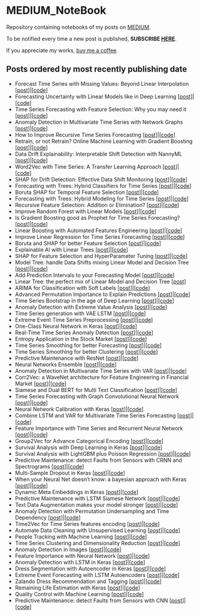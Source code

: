 # MEDIUM_NoteBook
Repository containing notebooks of my posts on [MEDIUM](https://medium.com/@cerlymarco).

To be notified every time a new post is published, **SUBSCRIBE [HERE](https://medium.com/subscribe/@cerlymarco)**.

If you appreciate my works, [buy me a coffee](https://www.buymeacoffee.com/cerlymarco).

## Posts ordered by most recently publishing date
- Forecast Time Series with Missing Values: Beyond Linear Interpolation [[post](https://medium.com/towards-data-science/forecast-time-series-with-missing-values-beyond-linear-interpolation-2f2adf0a0cba)]|[[code](https://github.com/cerlymarco/MEDIUM_NoteBook/tree/master/Timeseries_Missing_Forecasting)]
- Forecasting Uncertainty with Linear Models like in Deep Learning [[post](https://medium.com/towards-data-science/forecasting-uncertainty-with-linear-models-like-in-deep-learning-bc58f53938)]|[[code](https://github.com/cerlymarco/MEDIUM_NoteBook/tree/master/Forecast_Uncertainty_LinearModels)]
- Time Series Forecasting with Feature Selection: Why you may need it [[post](https://medium.com/towards-data-science/time-series-forecasting-with-feature-selection-why-you-may-need-it-696b23ecc329)]|[[code](https://github.com/cerlymarco/MEDIUM_NoteBook/tree/master/TimeSeries_FeatureSelection)]
- Anomaly Detection in Multivariate Time Series with Network Graphs [[post](https://medium.com/towards-data-science/anomaly-detection-in-multivariate-time-series-with-network-graphs-80a84deeed9e)]|[[code](https://github.com/cerlymarco/MEDIUM_NoteBook/tree/master/Anomaly_Detection_Graph)]
- How to Improve Recursive Time Series Forecasting [[post](https://medium.com/towards-data-science/how-to-improve-recursive-time-series-forecasting-ff5b90a98eeb)]|[[code](https://github.com/cerlymarco/MEDIUM_NoteBook/tree/master/Improve_RecursiveForecasting)]
- Retrain, or not Retrain? Online Machine Learning with Gradient Boosting [[post](https://medium.com/towards-data-science/retrain-or-not-retrain-online-machine-learning-with-gradient-boosting-9ccb464415e7)]|[[code](https://github.com/cerlymarco/MEDIUM_NoteBook/tree/master/Refit_Online_Learning)]
- Data Drift Explainability: Interpretable Shift Detection with NannyML [[post](https://medium.com/towards-data-science/data-drift-explainability-interpretable-shift-detection-with-nannyml-83421319d05f)]|[[code](https://github.com/cerlymarco/MEDIUM_NoteBook/tree/master/NannyML_Drift_Detector)]
- Word2Vec with Time Series: A Transfer Learning Approach [[post](https://medium.com/towards-data-science/word2vec-with-time-series-a-transfer-learning-approach-58017e7a019d)]|[[code](https://github.com/cerlymarco/MEDIUM_NoteBook/tree/master/TimeSeries_Word2Vec)]
- SHAP for Drift Detection: Effective Data Shift Monitoring [[post](https://medium.com/towards-data-science/shap-for-drift-detection-effective-data-shift-monitoring-c7fb9590adb0)]|[[code](https://github.com/cerlymarco/MEDIUM_NoteBook/tree/master/Shap_Drift_Detector)]
- Forecasting with Trees: Hybrid Classifiers for Time Series [[post](https://medium.com/towards-data-science/forecasting-with-trees-hybrid-classifiers-for-time-series-b2509abf15f8)]|[[code](https://github.com/cerlymarco/MEDIUM_NoteBook/tree/master/Hybrid_Trees_Classifiers)]
- Boruta SHAP for Temporal Feature Selection [[post](https://medium.com/towards-data-science/boruta-shap-for-temporal-feature-selection-96a7840c7713)]|[[code](https://github.com/cerlymarco/MEDIUM_NoteBook/tree/master/ShapBoruta_TemporalSelection)]
- Forecasting with Trees: Hybrid Modeling for Time Series [[post](https://medium.com/towards-data-science/forecasting-with-trees-hybrid-modeling-for-time-series-58590a113178)]|[[code](https://github.com/cerlymarco/MEDIUM_NoteBook/tree/master/Hybrid_Trees_Forecasting)]
- Recursive Feature Selection: Addition or Elimination? [[post](https://towardsdatascience.com/recursive-feature-selection-addition-or-elimination-755e5d86a791)]|[[code](https://github.com/cerlymarco/MEDIUM_NoteBook/tree/master/Shap_RFA_RFE)]
- Improve Random Forest with Linear Models [[post](https://towardsdatascience.com/improve-random-forest-with-linear-models-1fa789691e18)]|[[code](https://github.com/cerlymarco/MEDIUM_NoteBook/tree/master/LinearForest)]
- Is Gradient Boosting good as Prophet for Time Series Forecasting? [[post](https://towardsdatascience.com/is-gradient-boosting-good-as-prophet-for-time-series-forecasting-3dcbfd03775e)]|[[code](https://github.com/cerlymarco/MEDIUM_NoteBook/tree/master/Prophet_vs_GradientBoosting)]
- Linear Boosting with Automated Features Engineering [[post](https://towardsdatascience.com/linear-boosting-with-automated-features-engineering-894962c3ba84)]|[[code](https://github.com/cerlymarco/MEDIUM_NoteBook/tree/master/LinearBoosting_AutoFeatureEngine)]
- Improve Linear Regression for Time Series Forecasting [[post](https://towardsdatascience.com/improve-linear-regression-for-time-series-forecasting-e36f3c3e3534)]|[[code](https://github.com/cerlymarco/MEDIUM_NoteBook/tree/master/ModelTrees_TimeSeries)]
- Boruta and SHAP for better Feature Selection [[post](https://towardsdatascience.com/boruta-and-shap-for-better-feature-selection-20ea97595f4a)]|[[code](https://github.com/cerlymarco/MEDIUM_NoteBook/tree/master/ShapBoruta_FeatureSelection)]
- Explainable AI with Linear Trees [[post](https://towardsdatascience.com/explainable-ai-with-linear-trees-7e30a6f067d7)]|[[code](https://github.com/cerlymarco/MEDIUM_NoteBook/tree/master/ModelTrees_Explainability)]
- SHAP for Feature Selection and HyperParameter Tuning [[post](https://towardsdatascience.com/shap-for-feature-selection-and-hyperparameter-tuning-a330ec0ea104)]|[[code](https://github.com/cerlymarco/MEDIUM_NoteBook/tree/master/Shap_FeatureSelection)]
- Model Tree: handle Data Shifts mixing Linear Model and Decision Tree [[post](https://towardsdatascience.com/model-tree-handle-data-shifts-mixing-linear-model-and-decision-tree-facfd642e42b)]|[[code](https://github.com/cerlymarco/MEDIUM_NoteBook/tree/master/ModelTrees_DataShifts)]
- Add Prediction Intervals to your Forecasting Model [[post](https://towardsdatascience.com/add-prediction-intervals-to-your-forecasting-model-531b7c2d386c)]|[[code](https://github.com/cerlymarco/MEDIUM_NoteBook/tree/master/Prediction_Intervals)]
- Linear Tree: the perfect mix of Linear Model and Decision Tree [[post](https://towardsdatascience.com/linear-tree-the-perfect-mix-of-linear-model-and-decision-tree-2eaed21936b7)]
- ARIMA for Classification with Soft Labels [[post](https://towardsdatascience.com/arima-for-classification-with-soft-labels-29f3109d9840)]|[[code](https://github.com/cerlymarco/MEDIUM_NoteBook/tree/master/Classification_ARIMA)]
- Advanced Permutation Importance to Explain Predictions [[post](https://towardsdatascience.com/advanced-permutation-importance-to-explain-predictions-ead7de26eed4)]|[[code](https://github.com/cerlymarco/MEDIUM_NoteBook/tree/master/Advanced_Perm_Importance)]
- Time Series Bootstrap in the age of Deep Learning [[post](https://towardsdatascience.com/time-series-bootstrap-in-the-age-of-deep-learning-b98aa2aa32c4)]|[[code](https://github.com/cerlymarco/MEDIUM_NoteBook/tree/master/TimeSeries_Bootstrap)]
- Anomaly Detection with Extreme Value Analysis [[post](https://towardsdatascience.com/anomaly-detection-with-extreme-value-analysis-b11ad19b601f)]|[[code](https://github.com/cerlymarco/MEDIUM_NoteBook/tree/master/Anomaly_Detection_ExtremeValues)]
- Time Series generation with VAE LSTM [[post](https://towardsdatascience.com/time-series-generation-with-vae-lstm-5a6426365a1c)]|[[code](https://github.com/cerlymarco/MEDIUM_NoteBook/tree/master/VAE_TimeSeries)]
- Extreme Event Time Series Preprocessing [[post](https://towardsdatascience.com/extreme-event-time-series-preprocessing-90aa59d5630c)]|[[code](https://github.com/cerlymarco/MEDIUM_NoteBook/tree/master/Extreme_Event_PreProcessing)]
- One-Class Neural Network in Keras [[post](https://towardsdatascience.com/one-class-neural-network-in-keras-249ff56201c0)]|[[code](https://github.com/cerlymarco/MEDIUM_NoteBook/tree/master/OneClass_NeuralNetwork)]
- Real-Time Time Series Anomaly Detection [[post](https://towardsdatascience.com/real-time-time-series-anomaly-detection-981cf1e1ca13)]|[[code](https://github.com/cerlymarco/MEDIUM_NoteBook/tree/master/Anomaly_Detection_RealTime)]
- Entropy Application in the Stock Market [[post](https://towardsdatascience.com/entropy-application-in-the-stock-market-b211914ed1f3)]|[[code](https://github.com/cerlymarco/MEDIUM_NoteBook/tree/master/Structural_Entropy)]
- Time Series Smoothing for better Forecasting [[post](https://towardsdatascience.com/time-series-smoothing-for-better-forecasting-7fbf10428b2)]|[[code](https://github.com/cerlymarco/MEDIUM_NoteBook/tree/master/TimeSeries_Smoothing_Forecasting)]
- Time Series Smoothing for better Clustering [[post](https://towardsdatascience.com/time-series-smoothing-for-better-clustering-121b98f308e8)]|[[code](https://github.com/cerlymarco/MEDIUM_NoteBook/tree/master/TimeSeries_Smoothing_Clustering)]
- Predictive Maintenance with ResNet [[post](https://towardsdatascience.com/predictive-maintenance-with-resnet-ebb4f4a0be3d)]|[[code](https://github.com/cerlymarco/MEDIUM_NoteBook/tree/master/Predictive_Maintenance_ResNet)]
- Neural Networks Ensemble [[post](https://towardsdatascience.com/neural-networks-ensemble-33f33bea7df3)]|[[code](https://github.com/cerlymarco/MEDIUM_NoteBook/tree/master/NeuralNet_Ensemble)]
- Anomaly Detection in Multivariate Time Series with VAR [[post](https://towardsdatascience.com/anomaly-detection-in-multivariate-time-series-with-var-2130f276e5e9)]|[[code](https://github.com/cerlymarco/MEDIUM_NoteBook/tree/master/Anomaly_Detection_VAR)]
- Corr2Vec: a WaveNet architecture for Feature Engineering in Financial Market [[post](https://towardsdatascience.com/corr2vec-a-wavenet-architecture-for-feature-engineering-in-financial-market-94b4f8279ba6)]|[[code](https://github.com/cerlymarco/MEDIUM_NoteBook/tree/master/Corr2Vec_WaveNet)]
- Siamese and Dual BERT for Multi Text Classification [[post](https://towardsdatascience.com/siamese-and-dual-bert-for-multi-text-classification-c6552d435533)]|[[code](https://github.com/cerlymarco/MEDIUM_NoteBook/tree/master/Siamese_Dual_BERT)]
- Time Series Forecasting with Graph Convolutional Neural Network [[post](https://towardsdatascience.com/time-series-forecasting-with-graph-convolutional-neural-network-7ffb3b70afcf)]|[[code](https://github.com/cerlymarco/MEDIUM_NoteBook/tree/master/Graph_TimeSeries_Forecasting)]
- Neural Network Calibration with Keras [[post](https://towardsdatascience.com/neural-network-calibration-with-keras-76fb7c13a55)]|[[code](https://github.com/cerlymarco/MEDIUM_NoteBook/tree/master/NeuralNet_Calibration)]
- Combine LSTM and VAR for Multivariate Time Series Forecasting [[post](https://towardsdatascience.com/combine-lstm-and-var-for-multivariate-time-series-forecasting-abdcb3c7939b)]|[[code](https://github.com/cerlymarco/MEDIUM_NoteBook/tree/master/LSTM_VAR)]
- Feature Importance with Time Series and Recurrent Neural Network [[post](https://towardsdatascience.com/feature-importance-with-time-series-and-recurrent-neural-network-27346d500b9c)]|[[code](https://github.com/cerlymarco/MEDIUM_NoteBook/tree/master/NeuralNetSeq_FeatureImportance)]
- Group2Vec for Advance Categorical Encoding [[post](https://towardsdatascience.com/group2vec-for-advance-categorical-encoding-54dfc7a08349)]|[[code](https://github.com/cerlymarco/MEDIUM_NoteBook/tree/master/Group2Vec)]
- Survival Analysis with Deep Learning in Keras [[post](https://towardsdatascience.com/survival-analysis-with-deep-learning-in-keras-443875c486f2)]|[[code](https://github.com/cerlymarco/MEDIUM_NoteBook/tree/master/Survival_NeuralNetwork)]
- Survival Analysis with LightGBM plus Poisson Regression [[post](https://towardsdatascience.com/survival-analysis-with-lightgbm-plus-poisson-regression-6b3cc897af82)]|[[code](https://github.com/cerlymarco/MEDIUM_NoteBook/tree/master/Survival_LGBM)]
- Predictive Maintenance: detect Faults from Sensors with CRNN and Spectrograms [[post](https://towardsdatascience.com/predictive-maintenance-detect-faults-from-sensors-with-crnn-and-spectrograms-e1e4f8c2385d)]|[[code](https://github.com/cerlymarco/MEDIUM_NoteBook/tree/master/Predictive_Maintenance_CRNN)]
- Multi-Sample Dropout in Keras [[post](https://towardsdatascience.com/multi-sample-dropout-in-keras-ea8b8a9bfd83)]|[[code](https://github.com/cerlymarco/MEDIUM_NoteBook/tree/master/Multi_Sample_Dropout)]
- When your Neural Net doesn’t know: a bayesian approach with Keras [[post](https://towardsdatascience.com/when-your-neural-net-doesnt-know-a-bayesian-approach-with-keras-4782c0818624)]|[[code](https://github.com/cerlymarco/MEDIUM_NoteBook/tree/master/NeuralNet_BayesUncertainty)]
- Dynamic Meta Embeddings in Keras [[post](https://towardsdatascience.com/dynamic-meta-embeddings-in-keras-42393d246963)]|[[code](https://github.com/cerlymarco/MEDIUM_NoteBook/tree/master/Dynamic_Meta_Embedding)]
- Predictive Maintenance with LSTM Siamese Network [[post](https://towardsdatascience.com/predictive-maintenance-with-lstm-siamese-network-51ee7df29767)]|[[code](https://github.com/cerlymarco/MEDIUM_NoteBook/tree/master/Predictive_Maintenance_SiameseNet)]
- Text Data Augmentation makes your model stronger [[post](https://towardsdatascience.com/text-data-augmentation-makes-your-model-stronger-7232bd23704)]|[[code](https://github.com/cerlymarco/MEDIUM_NoteBook/tree/master/Text_Augmentation)]
- Anomaly Detection with Permutation Undersampling and Time Dependency [[post](https://towardsdatascience.com/anomaly-detection-with-permutation-undersampling-and-time-dependency-5919e7c695d0)]|[[code](https://github.com/cerlymarco/MEDIUM_NoteBook/tree/master/Anomaly_Detection_PermutationUndersampling)]
- Time2Vec for Time Series features encoding [[post](https://towardsdatascience.com/time2vec-for-time-series-features-encoding-a03a4f3f937e)]|[[code](https://github.com/cerlymarco/MEDIUM_NoteBook/tree/master/Time2Vec)]
- Automate Data Cleaning with Unsupervised Learning [[post](https://towardsdatascience.com/automate-data-cleaning-with-unsupervised-learning-2046ef59ac17)]|[[code](https://github.com/cerlymarco/MEDIUM_NoteBook/tree/master/Unsupervised_Text_Cleaning)]
- People Tracking with Machine Learning [[post](https://towardsdatascience.com/people-tracking-with-machine-learning-d6c54ce5bb8c)]|[[code](https://github.com/cerlymarco/MEDIUM_NoteBook/tree/master/PeopleTracking)]
- Time Series Clustering and Dimensionality Reduction [[post](https://towardsdatascience.com/time-series-clustering-and-dimensionality-reduction-5b3b4e84f6a3)]|[[code](https://github.com/cerlymarco/MEDIUM_NoteBook/tree/master/TimeSeries_Cluster)]
- Anomaly Detection in Images [[post](https://towardsdatascience.com/anomaly-detection-in-images-777534980aeb)]|[[code](https://github.com/cerlymarco/MEDIUM_NoteBook/tree/master/Anomaly_Detection_Image)]
- Feature Importance with Neural Network [[post](https://towardsdatascience.com/feature-importance-with-neural-network-346eb6205743)]|[[code](https://github.com/cerlymarco/MEDIUM_NoteBook/tree/master/NeuralNet_FeatureImportance)]
- Anomaly Detection with LSTM in Keras [[post](https://towardsdatascience.com/anomaly-detection-with-lstm-in-keras-8d8d7e50ab1b)]|[[code](https://github.com/cerlymarco/MEDIUM_NoteBook/tree/master/Anomaly_Detection_LSTM)]
- Dress Segmentation with Autoencoder in Keras [[post](https://towardsdatascience.com/dress-segmentation-with-autoencoder-in-keras-497cf1fd169a)]|[[code](https://github.com/cerlymarco/MEDIUM_NoteBook/tree/master/Dress_Segmentation)]
- Extreme Event Forecasting with LSTM Autoencoders [[post](https://towardsdatascience.com/extreme-event-forecasting-with-lstm-autoencoders-297492485037)]|[[code](https://github.com/cerlymarco/MEDIUM_NoteBook/tree/master/Extreme_Event_Forecasting)]
- Zalando Dress Recommendation and Tagging [[post](https://towardsdatascience.com/zalando-dress-recomendation-and-tagging-f38e1cbfc4a9)]|[[code](https://github.com/cerlymarco/MEDIUM_NoteBook/tree/master/ZALANDO_Recomendation_Tag)]
- Remaining Life Estimation with Keras [[post](https://towardsdatascience.com/remaining-life-estimation-with-keras-2334514f9c61)]|[[code](https://github.com/cerlymarco/MEDIUM_NoteBook/tree/master/Remaining_Life_Estimation)]
- Quality Control with Machine Learning [[post](https://towardsdatascience.com/quality-control-with-machine-learning-d7aab7382c1e)]|[[code](https://github.com/cerlymarco/MEDIUM_NoteBook/tree/master/Quality_Control)]
- Predictive Maintenance: detect Faults from Sensors with CNN [[post](https://towardsdatascience.com/predictive-maintenance-detect-faults-from-sensors-with-cnn-6c6172613371)]|[[code](https://github.com/cerlymarco/MEDIUM_NoteBook/tree/master/Predictive_Maintenance)]

